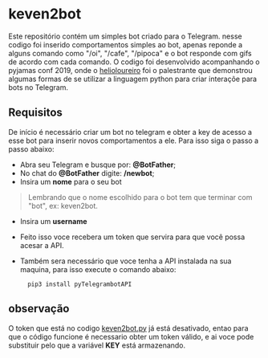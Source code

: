 
# keven2bot
Este repositório contém um simples bot criado para o Telegram. nesse codigo foi inserido comportamentos simples ao bot, apenas reponde a alguns comando como "/oi", "/cafe",  "/pipoca" e o bot responde com gifs de acordo com cada comando.
O codigo foi desenvolvido acompanhando o pyjamas conf 2019, onde o [helioloureiro](https://github.com/helioloureiro "helioloureiro") foi o palestrante que demonstrou algumas formas de se utilizar a linguagem python para criar interaçõe para bots no Telegram.

## Requisitos
De início é necessário criar um bot no telegram e obter a key de acesso a esse bot para inserir novos comportamentos a ele. Para isso siga o passo a passo abaixo:
- Abra seu Telegram e busque por: **@BotFather**;
- No chat do **@BotFather** digite: **/newbot**;
- Insira um **nome** para o seu bot
> Lembrando que o nome escolhido para o bot tem que terminar com "bot", ex: keven2bot.
- Insira um **username**
-  Feito isso voce recebera um token que servira para que você possa acesar a API.
- Também sera necessário  que voce tenha a API instalada na sua maquina, para isso execute o comando abaixo:

	    pip3 install pyTelegrambotAPI

## observação
O token que está no codigo [keven2bot.py](https://github.com/J-Keven/keven2bot/blob/master/keven2bot.py "keven2bot.py") já está desativado, entao para que o código funcione é necessario obter um token válido, e ai voce pode substituir pelo que a variável **KEY** está armazenando.
